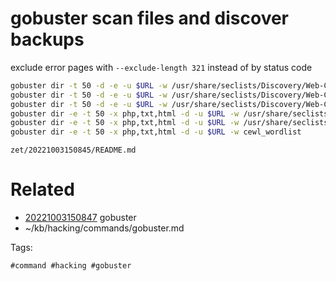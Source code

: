 # gobuster scan files and discover backups
exclude error pages with `--exclude-length 321` instead of by status code
```bash
gobuster dir -t 50 -d -e -u $URL -w /usr/share/seclists/Discovery/Web-Content/raft-small-words.txt -x php,txt,html,cgi,sh,bak,aspx
gobuster dir -t 50 -d -e -u $URL -w /usr/share/seclists/Discovery/Web-Content/raft-small-words-lowercase.txt -x php,txt,html,aspx,asp
gobuster dir -t 50 -d -e -u $URL -w /usr/share/seclists/Discovery/Web-Content/raft-large-files.txt
gobuster dir -e -t 50 -x php,txt,html -d -u $URL -w /usr/share/seclists/Discovery/Web-Content/raft-small-words.txt
gobuster dir -e -t 50 -x php,txt,html -d -u $URL -w /usr/share/seclists/Discovery/Web-Content/raft-small-words-lowercase.txt
gobuster dir -e -t 50 -x php,txt,html -d -u $URL -w cewl_wordlist
```

` zet/20221003150845/README.md `

# Related

- [20221003150847](/zet/20221003150847/README.md) gobuster
- ~/kb/hacking/commands/gobuster.md

Tags:

    #command #hacking #gobuster 
